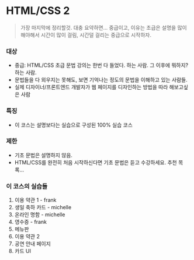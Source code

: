 # HTML/CSS 2
> 가장 마지막에 정리할것. 대충 요약하면... 
> 중급이고, 이유는 초급은 설명을 많이해야해서 시간이 많이 걸림, 시간덜 걸리는 중급으로 시작하자. 

### 대상
* 중급: HTML/CSS 초급 문법 강의는 한번 다 들었다. 하는 사람. 그 이후에 뭐하지? 하는 사람. 
* 문법들을 다 외우지는 못해도, 보면 기억나는 정도의 문법을 이해하고 있는 사람들.
* 실제 디자이너/프론트엔드 개발자가 웹 페이지를 디자인하는 방법을 따라 해보고싶은 사람
 
### 특징
* 이 코스는 설명보다는 실습으로 구성된 100% 실습 코스

### 제한
* 기초 문법은 설명하지 않음. 
* HTML/CSS를 완전히 처음 시작하신다면 기초 문법은 듣고 수강하세요. 추천 목록...

### 이 코스의 실습들
1. 이용 약관 1 - frank
2. 생일 축하 카드 - michelle
3. 온라인 명함 - michelle
4. 영수증 - frank
5. 메뉴판
6. 이용 약관 2
7. 공연 안내 페이지
8. 카드 UI
